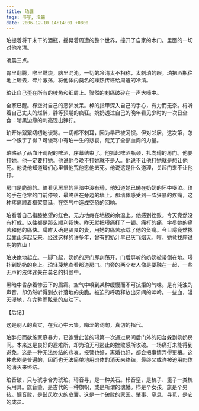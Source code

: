 ```yaml
---
title: 珀韛
tags: 书写, 珀韛
date: 2006-12-10 14:14:01 +0800
---
```



珀提着将干未干的酒瓶，摇晃着周遭的整个世界，撞开了自家的木门。里面的一切对他冷清。

凌晨三点。

胃里翻腾，喉里燃烧，脑里混沌。一切的冷清太不相称，太刺珀的眼。珀把酒瓶往地上砸去，碎片激荡，将他体内莫名的躁热传递给周遭的冷清。

珀让自己歪在所有的棱角和细屑上。骤然的刺痛破碎在一声大嚎中。

全家已醒。栉空对自己的恶梦发呆。棹的指甲深入自己的手心，有力而无奈。桪听着自己丈夫的烂醉，静等预期的疯狂。奶奶透过自己的晚年看见少时的一次日全食：暗黑边缘的刺亮现出狰狞。

珀开始絮絮叨叨地谩骂。一切都不刺耳，因为早已被习惯。但对邻居，这次第，怎一个恨字了得？可谩骂中有珀一生的悲哀，荒芜了全部血肉的力量。

珀略品了品血汗调配的啤酒，序幕结束了。他抓起啤酒瓶颈，扎向璕的房门。他要打她。他一定要打她。他说他今晚不打她就不是人。他说不让他打她就是想让他死。他说他知道璕们心里恨他咒他愿他去死。他说这是什么道理，关起门来不让他打。

房门是脆弱的。珀看见房里的黑暗中没有璕，他知道她已蜷在奶奶的怀中啜泣。珀的手在伦常的门前停顿，最终落在旁边的墙上。那墙体感受到一阵狂暴的疼痛，这种疼痛顺着框架蔓延，在空气中造成空恐的回响。

珀看着自己指膝绝望的红色，无力地瘫在地板的余温上。他感到挫败。今天竟然没有打成。以往都是那么顺利畅快。昨天就把璕痛打了一顿。痛打的痛，字尽她的痛苦和他的痛快。璕昨天确是贤良的妻，用她的痛苦承载了他的负痛。今日璕竟然找起靠山造起反来。经过这样的许多年，曾有的奶汁早已灰飞烟灭。哼，她竟找座过期的靠山！

珀决绝地起立。一脚飞起，奶奶的房门即刻荡开，门后屏听的奶奶被带倒在地。璕扑到奶奶的身上。珀轻蔑地查看那道房门。门旁的两个女人像是要融在一起，一些无声的液体迷失在莫名的抖颤中。

黑暗中昏杂着惨云下的眉霜。空气中嗅到某种缓慢而不可抗拒的气味。是有沌浊的声音，却仍然听得到衣针落地的尖脆。被迫的呼吸释放出牙间的呻吟。一些血，漫天漫地，在完整而眩晕的皮肤下。

【后记】

这是别人的真实，在我心中云集。晦涩的词句，真切的指代。

珀醉归而欲施家庭暴力，已饱受此苦的璕第一次通过房间后门外的阳台躲到奶奶房间。本来这是良好的避难所，却为珀无可遏止的挫败感所攻破。一场痛打未能得到避免。这是一种无法终结的悲哀。报警也好，离婚也好，都会把事情弄得更糟。这种悲剧是普遍的，因而也无法简单地用肉体的消灭来终结，最终又或许被迫用肉体的消灭来终结。

珀音破，只与琥字合为琥珀。璕音寻，是一种美石。栉音窒，是梳子、篦子一类梳头用具。旐音肇，是古代的一种旗帜，或是所谓的魂幡。栉是个女孩，旐是个男孩。韛音败，是鼓风吹火的皮囊。这是一个破败的家园。肇事、窒息、寻觅，是它的成员。

